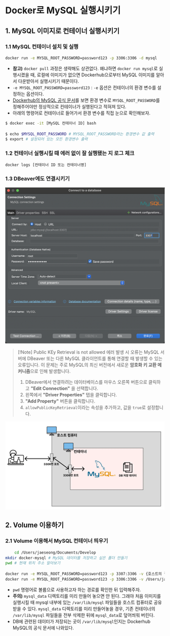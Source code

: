 # Docker로 MySQL 실행시키기
## 1. MySQL 이미지로 컨테이너 실행시키기
### 1.1 MySQL 컨테이너 설치 및 실행
```bash
docker run -e MYSQL_ROOT_PASSWORD=password123 -p 3306:3306 -d mysql
```
- **참고)** `docker pull` 과정은 생략해도 상관없다. 왜냐하면 `docker run mysql`로 실행시켰을 때, 로컬에 이미지가 없으면 Dockerhub으로부터 MySQL 이미지를 알아서 다운받아서 실행시키기 때문이다.
- `-e MYSQL_ROOT_PASSWORD=password123` : `-e` 옵션은 컨테이너의 환경 변수를 설정하는 옵션이다.
- [Dockerhub의 MySQL 공식 문서](https://hub.docker.com/_/mysql)를 보면 환경 변수로 `MYSQL_ROOT_PASSWORD`를 정해주어야만 정상적으로 컨테이너가 실행된다고 적혀져 있다.
- 아래의 명령어로 컨테이너로 들어가서 환경 변수를 직접 눈으로 확인해보자.
```bash
$ docker exec -it [MySQL 컨테이너 ID] bash

$ echo $MYSQL_ROOT_PASSWORD # MYSQL_ROOT_PASSWORD라는 환경변수 값 출력
$ export # 설정되어 있는 모든 환경변수 출력
```

### 1.2 컨테이너 실행시킬 때 에러 없이 잘 실행됐는 지 로그 체크
```bash
docker logs [컨테이너 ID 또는 컨테이너명]
```

### 1.3 DBeaver에도 연결시키기
![dbeaver_connect](/media/도구%20및%20환경/Docker/dbeaver_connect.png)

> [!Note] Public KEy Retrieval is not allowed 에러 발생 시
> 오류는 MySQL 서버에 DBeaver 또는 다른 MySQL 클라이언트를 통해 연결할 때 발생할 수 있는 오류입니다. 이 문제는 주로 MySQL의 최신 버전에서 새로운 **암호화 키 교환 메커니즘**으로 인해 발생합니다.
> 1. DBeaver에서 연결하려는 데이터베이스를 마우스 오른쪽 버튼으로 클릭하고 **"Edit Connection"** 을 선택합니다.
> 2. 왼쪽에서 **"Driver Properties"** 탭을 클릭합니다.
> 3. **"Add Property"** 버튼을 클릭합니다.
> 4. `allowPublicKeyRetrieval`이라는 속성을 추가하고, 값을 `true`로 설정합니다.

![mysql_container_connect](/media/도구%20및%20환경/Docker/mysql_container_connect.webp)

## 2. Volume 이용하기
### 2.1 Volume 이용해서 MySQL 컨테이너 띄우기
```bash
	cd /Users/jaeseong/Documents/Develop
mkdir docker-mysql # MySQL 데이터를 저장하고 싶은 폴더 만들기
pwd # 현재 위치 주소 알아보기

docker run -e MYSQL_ROOT_PASSWORD=password123 -p 3307:3306 -v {호스트의 절대경로}/mysql_data:/var/lib/mysql -d mysql
docker run -e MYSQL_ROOT_PASSWORD=password123 -p 3306:3306 -v /Users/jaeseong/Documents/Develop/docker-mysql/mysql_data:/var/lib/mysql -d mysql
```
- `pwd` 명령어로 볼륨으로 사용하고자 하는 경로를 확인한 뒤 입력해주자.
- **주의)** `mysql_data` 디렉토리를 미리 만들어 놓으면 안 된다. 그래야 처음 이미지를 실행시킬 때 mysql 내부에 있는 `/var/lib/mysql` 파일들을 호스트 컴퓨터로 공유받을 수 있다. `mysql_data` 디렉토리를 미리 만들어놓을 경우, 기존 컨테이너의 `/var/lib/mysql` 파일들을 전부 삭제한 뒤에 `mysql_data`로 덮어씌워 버린다.
- DB에 관련된 데이터가 저장되는 곳이 `/var/lib/mysql`인지는 Dockerhub MySQL의 공식 문서에 나와있다.

